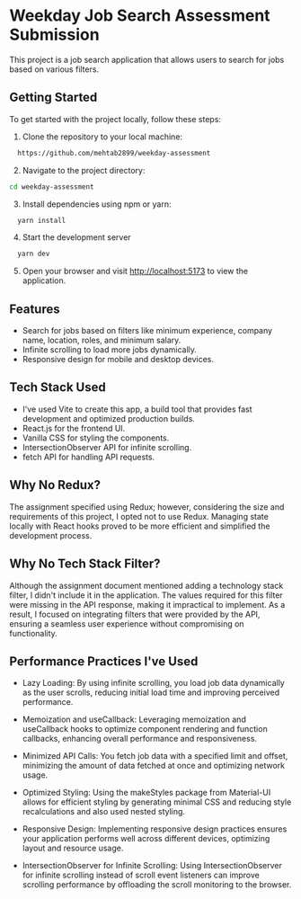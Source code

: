 # Weekday Job Search Assessment Submission

This project is a job search application that allows users to search for jobs based on various filters.

## Getting Started

To get started with the project locally, follow these steps:

1. Clone the repository to your local machine:
```bash
  https://github.com/mehtab2899/weekday-assessment
```

2. Navigate to the project directory:
```bash
cd weekday-assessment
```

3. Install dependencies using npm or yarn:
```bash
  yarn install
```

4. Start the development server
```bash
  yarn dev
```

5. Open your browser and visit [http://localhost:5173](http://localhost:5173) to view the application.


## Features

- Search for jobs based on filters like minimum experience, company name, location, roles, and minimum salary.
- Infinite scrolling to load more jobs dynamically.
- Responsive design for mobile and desktop devices.


## Tech Stack Used
- I've used Vite to create this app, a build tool that provides fast development and optimized production builds.
- React.js for the frontend UI.
- Vanilla CSS for styling the components.
- IntersectionObserver API for infinite scrolling.
- fetch API for handling API requests.

## Why No Redux?
The assignment specified using Redux; however, considering the size and requirements of this project, I opted not to use Redux. Managing state locally with React hooks proved to be more efficient and simplified the development process.

## Why No Tech Stack Filter?
Although the assignment document mentioned adding a technology stack filter, I didn't include it in the application. The values required for this filter were missing in the API response, making it impractical to implement. As a result, I focused on integrating filters that were provided by the API, ensuring a seamless user experience without compromising on functionality.

## Performance Practices I've Used
- Lazy Loading: By using infinite scrolling, you load job data dynamically as the user scrolls, reducing initial load time and improving perceived performance.

- Memoization and useCallback: Leveraging memoization and useCallback hooks to optimize component rendering and function callbacks, enhancing overall performance and responsiveness.

- Minimized API Calls: You fetch job data with a specified limit and offset, minimizing the amount of data fetched at once and optimizing network usage.

- Optimized Styling: Using the makeStyles package from Material-UI allows for efficient styling by generating minimal CSS and reducing style recalculations and also used nested styling.

- Responsive Design: Implementing responsive design practices ensures your application performs well across different devices, optimizing layout and resource usage.

- IntersectionObserver for Infinite Scrolling: Using IntersectionObserver for infinite scrolling instead of scroll event listeners can improve scrolling performance by offloading the scroll monitoring to the browser.